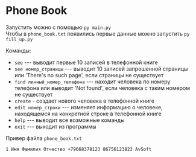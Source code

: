 # Phone Book
Запустить можно с помощью `py main.py`<br/>
Чтобы в `phone_book.txt` появились первые данные можно запустить `py fill_up.py` 

Команды:
- `see` --- выводит первые 10 записей в телефонной книге
- `see номер_страницы` --- выводит 10 записей запрошенной страницы или 'There's no such page', если страницы не существует
- `find личный_номер_телефона` --- находит человека по номеру телефона или выводит 'Not found', если человека с таким номером не существует
- `create` - создает нового человека в телефонной книге
- `edit номер_строки` --- изменяет информацию о человеке, находящемся на конкретной строке в телефонной книге
- `help` --- выводит все возможные команды
- `exit` --- выходит из программы

Привер файла `phone_book.txt`
```
1 Имя Фамилия Отчество +79668378123 86756123823 AvSoft
```
